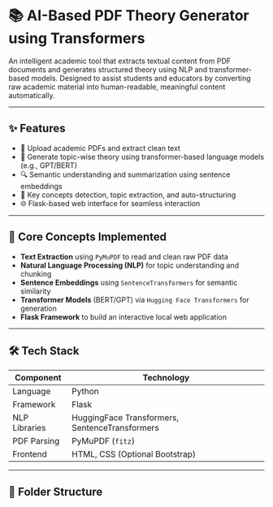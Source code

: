 # 📚 AI-Based PDF Theory Generator using Transformers

An intelligent academic tool that extracts textual content from PDF documents and generates structured theory using NLP and transformer-based models. Designed to assist students and educators by converting raw academic material into human-readable, meaningful content automatically.

---

## ✨ Features

- 📄 Upload academic PDFs and extract clean text
- 🧠 Generate topic-wise theory using transformer-based language models (e.g., GPT/BERT)
- 🔍 Semantic understanding and summarization using sentence embeddings
- 📌 Key concepts detection, topic extraction, and auto-structuring
- 🌐 Flask-based web interface for seamless interaction

---

## 🧠 Core Concepts Implemented

- **Text Extraction** using `PyMuPDF` to read and clean raw PDF data  
- **Natural Language Processing (NLP)** for topic understanding and chunking  
- **Sentence Embeddings** using `SentenceTransformers` for semantic similarity  
- **Transformer Models** (BERT/GPT) via `Hugging Face Transformers` for generation  
- **Flask Framework** to build an interactive local web application

---

## 🛠️ Tech Stack

| Component       | Technology                            |
|-----------------|----------------------------------------|
| Language        | Python                                 |
| Framework       | Flask                                  |
| NLP Libraries   | HuggingFace Transformers, SentenceTransformers |
| PDF Parsing     | PyMuPDF (`fitz`)                       |
| Frontend        | HTML, CSS (Optional Bootstrap)         |

---

## 📁 Folder Structure

